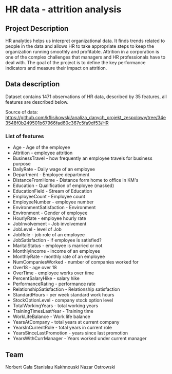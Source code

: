 # HR data - attrition analysis

## Project Description

HR analytics helps us interpret organizational data. It finds trends related to 
people in the data and allows HR to take appropriate steps to keep the 
organization running smoothly and profitable. Attrition in a corporation is one 
of the complex challenges that managers and HR professionals have to deal with.
The goal of the project is to define the key performance indicators and measure 
their impact on attrition.

## Data description
Dataset contains 1471 observations of HR data, described by 35 features, all features are described below.

Source of data: https://github.com/kflisikowski/analiza_danych_projekt_zespolowy/tree/34e3548f0b249501b67966fad60c367c5fa9df53/HR

### List of features
- Age - Age of the employee
- Attrition - employee attrition
- BusinessTravel - how frequently an employee travels for business purpose
- DailyRate - Daily wage of an employee
- Department - Employee department
- DistanceFromHome - Distance form home to office in KM's
- Education - Qualification of employee (masked)
- EducationField - Stream of Education
- EmployeeCount - Employee count
- EmployeeNumber - employee number
- EnvironmentSatisfaction - Environment
- Environment - Gender of employee
- HourlyRate - employee hourly rate
- JobInvolvement - Job involvement
- JobLevel - level of Job
- JobRole - job role of an employee
- JobSatisfaction - if employee is satisfied?
- MaritalStatus - employee is married or not
- MonthlyIncome - income of an employee
- MonthlyRate - monthly rate of an employee
- NumCompaniesWorked - number of companies worked for
- Over18 - age over 18
- OverTime - employee works over time
- PercentSalaryHike - salary hike
- PerformanceRating - performance rate
- RelationshipSatisfaction - Relationship satisfaction
- StandardHours - per week standard work hours
- StockOptionLevel - company stock option level
- TotalWorkingYears - total working years
- TrainingTimesLastYear - Training time
- WorkLifeBalance - Work life balance
- YearsAtCompany - total years at current company
- YearsInCurrentRole - total years in current role
- YearsSinceLastPromotion - years since last promotion
- YearsWithCurrManager - Years worked under current manager


## Team
Norbert Gała
Stanislau Kakhnouski
Nazar Ostrowski
